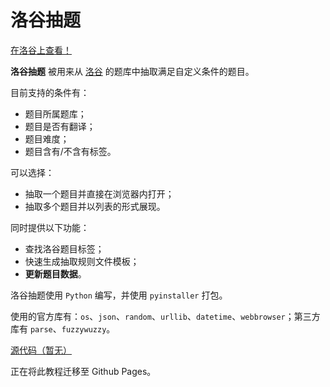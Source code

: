 # 洛谷抽题

[在洛谷上查看！](https://www.luogu.com.cn/blog/blockinmc/lgct1)

**洛谷抽题** 被用来从 [洛谷](https://www.luogu.com.cn/) 的题库中抽取满足自定义条件的题目。

目前支持的条件有：

* 题目所属题库；
* 题目是否有翻译；
* 题目难度；
* 题目含有/不含有标签。

可以选择：

* 抽取一个题目并直接在浏览器内打开；
* 抽取多个题目并以列表的形式展现。

同时提供以下功能：

* 查找洛谷题目标签；
* 快速生成抽取规则文件模板；
* **更新题目数据**。

洛谷抽题使用 `Python` 编写，并使用 `pyinstaller` 打包。

使用的官方库有：`os`、`json`、`random`、`urllib`、`datetime`、`webbrowser`；第三方库有 `parse`、`fuzzywuzzy`。

[源代码（暂无）]()

正在将此教程迁移至 Github Pages。

